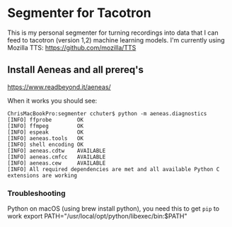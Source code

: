 # Segmenter for Tacotron
This is my personal segmenter for turning recordings into data that I can feed to tacotron (version 1,2) machine learning models. I'm currently using Mozilla TTS: https://github.com/mozilla/TTS

## Install Aeneas and all prereq's

https://www.readbeyond.it/aeneas/

When it works you should see:
```
ChrisMacBookPro:segmenter cchuter$ python -m aeneas.diagnostics
[INFO] ffprobe        OK
[INFO] ffmpeg         OK
[INFO] espeak         OK
[INFO] aeneas.tools   OK
[INFO] shell encoding OK
[INFO] aeneas.cdtw    AVAILABLE
[INFO] aeneas.cmfcc   AVAILABLE
[INFO] aeneas.cew     AVAILABLE
[INFO] All required dependencies are met and all available Python C extensions are working
```

### Troubleshooting
Python on macOS (using brew install python), you need this to get `pip` to work
export PATH="/usr/local/opt/python/libexec/bin:$PATH"
